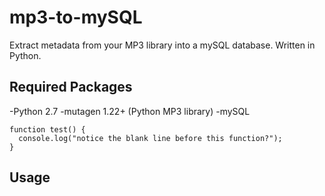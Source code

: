 mp3-to-mySQL
============

Extract metadata from your MP3 library into a mySQL database.  Written in Python.

## Required Packages
-Python 2.7
-mutagen 1.22+ (Python MP3 library)
-mySQL

```
function test() {
  console.log("notice the blank line before this function?");
}
```

## Usage
